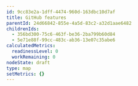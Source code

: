 ```yaml
---
id: 9cc83e2a-1dff-4474-960d-163dbc10d7af
title: GitHub features
parentId: 24d66842-855e-4a5d-83c2-a32d1aae6482
childrenIds:
  - 356bd300-75c6-463f-be36-2ba799b60d84
  - 5e71e88f-99cc-483c-ab36-13e07c35abe6
calculatedMetrics:
  readinessLevel: 0
  workRemaining: 0
nodeState: draft
type: map
setMetrics: {}
---
```

